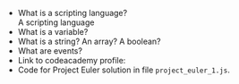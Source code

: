 - What is a scripting language?<br>A scripting language
- What is a variable?
- What is a string? An array? A boolean?
- What are events?
- Link to codeacademy profile: 
- Code for Project Euler solution in file `project_euler_1.js`.
